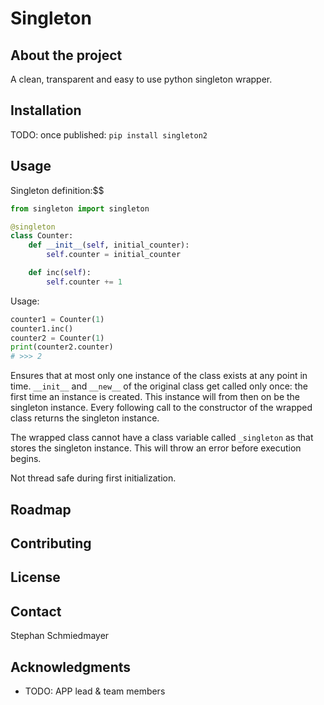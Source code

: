 # Singleton

## About the project

A clean, transparent and easy to use python singleton wrapper.

## Installation

TODO: once published:
`pip install singleton2`

## Usage

Singleton definition:$$

```python
from singleton import singleton

@singleton
class Counter:
    def __init__(self, initial_counter):
        self.counter = initial_counter

    def inc(self):
        self.counter += 1
```

Usage:

```python
counter1 = Counter(1)
counter1.inc()
counter2 = Counter(1)
print(counter2.counter)
# >>> 2
```

Ensures that at most only one instance of the class exists at any point in time.
`__init__` and `__new__` of the original class get called only once: the first time
an instance is created. This instance will from then on be the singleton instance.
Every following call to the constructor of the wrapped class returns the singleton instance.

The wrapped class cannot have a class variable called `_singleton` as that stores
the singleton instance. This will throw an error before execution begins.

Not thread safe during first initialization.

## Roadmap

## Contributing

## License

## Contact

Stephan Schmiedmayer

## Acknowledgments

- TODO: APP lead & team members
